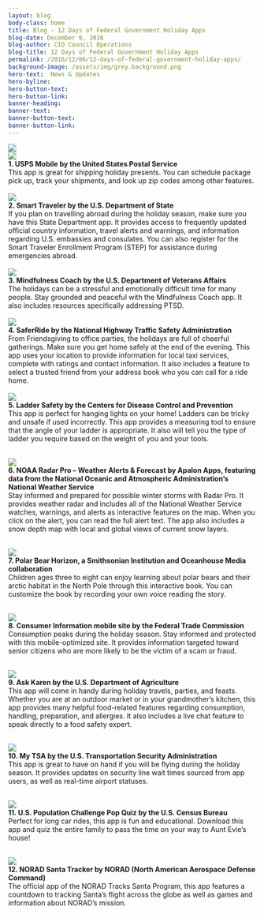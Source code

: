 ```yaml
---
layout: blog
body-class: home
title: Blog - 12 Days of Federal Government Holiday Apps
blog-date: December 6, 2016
blog-author: CIO Council Operations
blog-title: 12 Days of Federal Government Holiday Apps
permalink: /2016/12/06/12-days-of-federal-government-holiday-apps/
background-image: /assets/img/grey.background.png
hero-text:  News & Updates
hero-byline:
hero-button-text: 
hero-button-link: 
banner-heading: 
banner-text: 
banner-button-text: 
banner-button-link: 
---
```

<img src="/assets/img/blog/00.holiday.png"><BR>
<img src="/assets/img/blog/01.holiday.png"><BR>
<B>1. USPS Mobile by the United States Postal Service</B>
<BR>
This app is great for shipping holiday presents. You can schedule package pick up, track your shipments, and look up zip codes among other features.
<BR><BR>
<img src="/assets/img/blog/02.holiday.png"><BR>
<B>2. Smart Traveler by the U.S. Department of State</B><BR>
If you plan on travelling abroad during the holiday season, make sure you have this State Department app. It provides access to frequently updated official country information, travel alerts and warnings, and information regarding U.S. embassies and consulates. You can also register for the Smart Traveler Enrollment Program (STEP) for assistance during emergencies abroad.
<BR><BR>
<img src="/assets/img/blog/03.holiday.png"><BR>
<B>3. Mindfulness Coach by the U.S. Department of Veterans Affairs</B>
<BR>
The holidays can be a stressful and emotionally difficult time for many people. Stay grounded and peaceful with the Mindfulness Coach app. It also includes resources specifically addressing PTSD.
<BR><BR>
<img src="/assets/img/blog/04.holiday.png"><BR>
<B>4. SaferRide by the National Highway Traffic Safety Administration</B><BR>
From Friendsgiving to office parties, the holidays are full of cheerful gatherings. Make sure you get home safely at the end of the evening. This app uses your location to provide information for local taxi services, complete with ratings and contact information. It also includes a feature to select a trusted friend from your address book who you can call for a ride home.
<BR><BR>
<img src="/assets/img/blog/05.holiday.png"><BR>
<B>5. Ladder Safety by the Centers for Disease Control and Prevention</B><BR>
This app is perfect for hanging lights on your home! Ladders can be tricky and unsafe if used incorrectly. This app provides a measuring tool to ensure that the angle of your ladder is appropriate. It also will tell you the type of ladder you require based on the weight of you and your tools.
<BR><BR>

<img src="/assets/img/blog/06.holiday.png"><BR>
<B>6. NOAA Radar Pro – Weather Alerts & Forecast by Apalon Apps, featuring data from the National Oceanic and Atmospheric Administration’s National Weather Service</B><BR>
Stay informed and prepared for possible winter storms with Radar Pro. It provides weather radar and includes all of the National Weather Service watches, warnings, and alerts as interactive features on the map. When you click on the alert, you can read the full alert text. The app also includes a snow depth map with local and global views of current snow layers.
<BR><BR>

<img src="/assets/img/blog/07.holiday.png"><BR>
<B>7. Polar Bear Horizon, a Smithsonian Institution and Oceanhouse Media collaboration</B><BR>
Children ages three to eight can enjoy learning about polar bears and their arctic habitat in the North Pole through this interactive book. You can customize the book by recording your own voice reading the story.
<BR><BR>

<img src="/assets/img/blog/08.holiday.png"><BR>
<B>8. Consumer Information mobile site by the Federal Trade Commission</B><BR>
Consumption peaks during the holiday season. Stay informed and protected with this mobile-optimized site. It provides information targeted toward senior citizens who are more likely to be the victim of a scam or fraud.
<BR><BR>

<img src="/assets/img/blog/09.holiday.png"><BR>
<B>9. Ask Karen by the U.S. Department of Agriculture</B><BR>
This app will come in handy during holiday travels, parties, and feasts. Whether you are at an outdoor market or in your grandmother’s kitchen, this app provides many helpful food-related features regarding consumption, handling, preparation, and allergies.  It also includes a live chat feature to speak directly to a food safety expert.
<BR><BR>

<img src="/assets/img/blog/10.holiday.png"><BR>
<B>10. My TSA by the U.S. Transportation Security Administration</B><BR>
This app is great to have on hand if you will be flying during the holiday season. It provides updates on security line wait times sourced from app users, as well as real-time airport statuses.
<BR><BR>

<img src="/assets/img/blog/11.holiday.png"><BR>
<B>11. U.S. Population Challenge Pop Quiz by the U.S. Census Bureau</B><BR>
Perfect for long car rides, this app is fun and educational. Download this app and quiz the entire family to pass the time on your way to Aunt Evie’s house!
<BR><BR>

<img src="/assets/img/blog/12.png"><BR>
<B>12. NORAD Santa Tracker by NORAD (North American Aerospace Defense Command)</B><BR>
The official app of the NORAD Tracks Santa Program, this app features a countdown to tracking Santa’s flight across the globe as well as games and information about NORAD’s mission.
<BR><BR>







